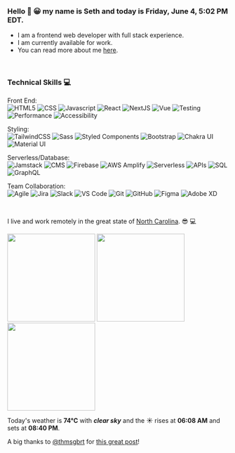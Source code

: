 ### Hello 👋 😀 my name is Seth and today is Friday, June 4, 5:02 PM EDT.

- I am a frontend web developer with full stack experience.
- I am currently available for work.
- You can read more about me [here](https://sethhallcreative.com/).
<br>

### Technical Skills 💻

<p>
  Front End:
  <br>
  <img alt="HTML5" src="https://img.shields.io/badge/-HTML5-E34F26?style=flat-square&logo=html5&logoColor=white" />

  <img alt="CSS" src="https://img.shields.io/badge/-CSS-1c4fd8?style=flat-square&logo=css3&logoColor=white" />

  <img alt="Javascript" src="https://img.shields.io/badge/-Javascript-fbbf24?style=flat-square&logo=javascript&logoColor=white" />

  <img alt="React" src="https://img.shields.io/badge/-React-45b8d8?style=flat-square&logo=react&logoColor=white" />

  <img alt="NextJS" src="https://img.shields.io/badge/-NextJS-000000?style=flat-square&logo=next-dot-js&logoColor=white" />

  <img alt="Vue" src="https://img.shields.io/badge/-Vue-16b981?style=flat-square&logo=vue-dot-js&logoColor=white" />

  <img alt="Testing" src="https://img.shields.io/badge/-Testing-FB0043?style=flat-square" />

  <img alt="Performance" src="https://img.shields.io/badge/-Performance-1B6277?style=flat-square" />

  <img alt="Accessibility" src="https://img.shields.io/badge/-Accessibility-23977B?style=flat-square" />
</p>

<p>
  Styling:
  <br>
  <img alt="TailwindCSS" src="https://img.shields.io/badge/-TailwindCSS-0c91b1?style=flat-square&logo=tailwind-css&logoColor=white" />

  <img alt="Sass" src="https://img.shields.io/badge/-Sass-CC6699?style=flat-square&logo=sass&logoColor=white" />

  <img alt="Styled Components" src="https://img.shields.io/badge/-Styled_Components-db7092?style=flat-square&logo=styled-components&logoColor=white" />

  <img alt="Bootstrap" src="https://img.shields.io/badge/-Bootstrap-7951b3?style=flat-square&logo=bootstrap&logoColor=white" />

  <img alt="Chakra UI" src="https://img.shields.io/badge/-Chakra UI-66c9cc?style=flat-square&logo=chakra-ui&logoColor=white" />

  <img alt="Material UI" src="https://img.shields.io/badge/-Material UI-0081CB?style=flat-square&logo=material-ui&logoColor=white" />
<p/>

<p>
  Serverless/Database:
  <br>
  <img alt="Jamstack" src="https://img.shields.io/badge/-Jamstack-db2877?style=flat-square&logo=jamstack&logoColor=white" />

  <img alt="CMS" src="https://img.shields.io/badge/-CMS-AE58CD?style=flat-square" />

  <img alt="Firebase" src="https://img.shields.io/badge/-Firebase-f59e0b?style=flat-square&logo=firebase&logoColor=white" />

  <img alt="AWS Amplify" src="https://img.shields.io/badge/-AWS Amplify-FF9900?style=flat-square&logo=aws-amplify&logoColor=white" />

  <img alt="Serverless" src="https://img.shields.io/badge/-Serverless-ea580e?style=flat-square&logo=severless&logoColor=white" />

  <img alt="APIs" src="https://img.shields.io/badge/-APIs-5046e4?style=flat-square" />

  <img alt="SQL" src="https://img.shields.io/badge/-SQL-000000?style=flat-square" />

  <img alt="GraphQL" src="https://img.shields.io/badge/-GraphQL-E10098?style=flat-square&logo=graphql&logoColor=white" />
</p>

<p>
  Team Collaboration:
  <br>
  <img alt="Agile" src="https://img.shields.io/badge/-Agile-0C6DA9?style=flat-square" />

  <img alt="Jira" src="https://img.shields.io/badge/-Jira-0252cc?style=flat-square&logo=jira&logoColor=white" />

  <img alt="Slack" src="https://img.shields.io/badge/-Slack-4A154B?style=flat-square&logo=slack&logoColor=white" />

  <img alt="VS Code" src="https://img.shields.io/badge/-VS Code-007ACC?style=flat-square&logo=visual-studio-code&logoColor=white" />

  <img alt="Git" src="https://img.shields.io/badge/-Git-F05032?style=flat-square&logo=git&logoColor=white" />

  <img alt="GitHub" src="https://img.shields.io/badge/-GitHub-181717?style=flat-square&logo=github&logoColor=white" />

  <img alt="Figma" src="https://img.shields.io/badge/-Figma-F24E1E?style=flat-square&logo=figma&logoColor=white" />

  <img alt="Adobe XD" src="https://img.shields.io/badge/-Adobe XD-FF61F6?style=flat-square&logo=adobe-xd&logoColor=white" />
</p>
<br>

I live and work remotely in the great state of [North Carolina](https://www.wikiwand.com/en/North_Carolina). 😎 💻

<p><img width="200" src="https:&#x2F;&#x2F;www.picuki.com&#x2F;hosted-by-instagram&#x2F;url&#x3D;https%3A%7C%7C%7C%7Cinstagram.fiev22-1.fna.fbcdn.net%7C%7Cv%7C%7Ct51.2885-15%7C%7Csh0.08%7C%7Ce35%7C%7Cs640x640%7C%7C196011907_386995949306616_5416461431312419934_n.jpg%3Ftp%3D1%26_nc_ht%3Dinstagram.fiev22-1.fna.fbcdn.net%26_nc_cat%3D100%26_nc_ohc%3D8subHF6oR54AX9aGN2o%26edm%3DABfd0MgBAAAA%26ccb%3D7-4%26oh%3Db6b8ecbb1be1597fec593dee0f89a233%26oe%3D60C20A97%26_nc_sid%3D7bff83" /> <img width="200" src="https:&#x2F;&#x2F;www.picuki.com&#x2F;hosted-by-instagram&#x2F;url&#x3D;https%3A%7C%7C%7C%7Cinstagram.fiev22-1.fna.fbcdn.net%7C%7Cv%7C%7Ct51.2885-15%7C%7Csh0.08%7C%7Ce35%7C%7Cc110.0.859.859a%7C%7Cs640x640%7C%7C195177318_378365880280625_4750197397694495352_n.jpg%3Ftp%3D1%26_nc_ht%3Dinstagram.fiev22-1.fna.fbcdn.net%26_nc_cat%3D105%26_nc_ohc%3DFFQeUFT5y7IAX94NPQz%26edm%3DABfd0MgBAAAA%26ccb%3D7-4%26oh%3Da641a0925e5838e69d73f2166e6b8a91%26oe%3D60C077D2%26_nc_sid%3D7bff83" /> <img width="200" src="https:&#x2F;&#x2F;www.picuki.com&#x2F;hosted-by-instagram&#x2F;url&#x3D;https%3A%7C%7C%7C%7Cinstagram.fiev22-1.fna.fbcdn.net%7C%7Cv%7C%7Ct51.2885-15%7C%7Csh0.08%7C%7Ce35%7C%7Cc180.0.719.719a%7C%7Cs640x640%7C%7C195221402_2015351915288576_7471638823519354804_n.jpg%3Ftp%3D1%26_nc_ht%3Dinstagram.fiev22-1.fna.fbcdn.net%26_nc_cat%3D108%26_nc_ohc%3D7VuL8VK8LekAX-y1aMs%26edm%3DABfd0MgBAAAA%26ccb%3D7-4%26oh%3D4f296a7577184c60e82054010f2b8345%26oe%3D60C0DCA1%26_nc_sid%3D7bff83" /></p>

Today's weather is <b>74°C</b> with <b><i>clear sky</i></b> and the ☀️ rises at <b>06:08 AM</b> and sets at <b>08:40 PM</b>.</p>

A big thanks to [@thmsgbrt](https://github.com/thmsgbrt) for [this great post](https://medium.com/swlh/how-to-create-a-self-updating-readme-md-for-your-github-profile-f8b05744ca91)!